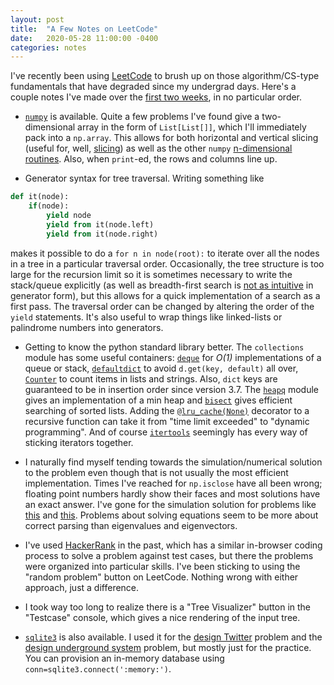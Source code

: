 ```yaml
---
layout: post
title:  "A Few Notes on LeetCode"
date:   2020-05-28 11:00:00 -0400
categories: notes
---
```


I've recently been using [LeetCode](https://leetcode.com/) to brush up on those algorithm/CS-type fundamentals that have degraded since my undergrad days. Here's a couple notes I've made over the [first two weeks](https://leetcode.com/dsgruss/), in no particular order.

* [`numpy`](https://numpy.org/) is available. Quite a few problems I've found give a two-dimensional array in the form of `List[List[]]`, which I'll immediately pack into a `np.array`. This allows for both horizontal and vertical slicing (useful for, well, [slicing](https://leetcode.com/problems/number-of-ways-of-cutting-a-pizza/)) as well as the other `numpy` [n-dimensional routines](https://numpy.org/doc/stable/reference/routines.array-manipulation.html). Also, when `print`-ed, the rows and columns line up.

* Generator syntax for tree traversal. Writing something like
```python
def it(node):
    if(node):
        yield node
        yield from it(node.left)
        yield from it(node.right)
```
makes it possible to do a `for n in node(root):` to iterate over all the nodes in a tree in a particular traversal order. Occasionally, the tree structure is too large for the recursion limit so it is sometimes necessary to write the stack/queue explicitly (as well as breadth-first search is [not as intuitive](https://stackoverflow.com/a/50307415) in generator form), but this allows for a quick implementation of a search as a first pass. The traversal order can be changed by altering the order of the `yield` statements. It's also useful to wrap things like linked-lists or palindrome numbers into generators.

* Getting to know the python standard library better. The `collections` module has some useful containers: [`deque`](https://docs.python.org/3/library/collections.html#collections.deque) for _O(1)_ implementations of a queue or stack, [`defaultdict`](https://docs.python.org/3/library/collections.html#collections.defaultdict) to avoid `d.get(key, default)` all over, [`Counter`](https://docs.python.org/3/library/collections.html#collections.Counter) to count items in lists and strings. Also, `dict` keys are guaranteed to be in insertion order since version 3.7. The [`heapq`](https://docs.python.org/3/library/heapq.html) module gives an implementation of a min heap and [`bisect`](https://docs.python.org/3/library/bisect.html) gives efficient searching of sorted lists. Adding the [`@lru_cache(None)`](https://docs.python.org/3/library/functools.html#functools.lru_cache) decorator to a recursive function can take it from "time limit exceeded" to "dynamic programming". And of course [`itertools`](https://docs.python.org/3/library/itertools.html) seemingly has every way of sticking iterators together.

* I naturally find myself tending towards the simulation/numerical solution to the problem even though that is not usually the most efficient implementation. Times I've reached for `np.isclose` have all been wrong; floating point numbers hardly show their faces and most solutions have an exact answer. I've gone for the simulation solution for problems like [this](https://leetcode.com/problems/spiral-matrix/) and [this](https://leetcode.com/problems/mirror-reflection/). Problems about solving equations seem to be more about correct parsing than eigenvalues and eigenvectors.

* I've used [HackerRank](https://www.hackerrank.com) in the past, which has a similar in-browser coding process to solve a problem against test cases, but there the problems were organized into particular skills. I've been sticking to using the "random problem" button on LeetCode. Nothing wrong with either approach, just a difference.

* I took way too long to realize there is a "Tree Visualizer" button in the "Testcase" console, which gives a nice rendering of the input tree.

* [`sqlite3`](https://docs.python.org/3/library/sqlite3.html) is also available. I used it for the [design Twitter](https://leetcode.com/problems/design-twitter/) problem and the [design underground system](https://leetcode.com/problems/design-underground-system/) problem, but mostly just for the practice. You can provision an in-memory database using `conn=sqlite3.connect(':memory:')`.
